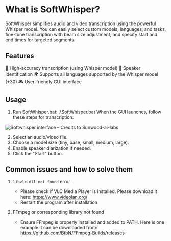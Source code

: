 # What is SoftWhisper?

SoftWhisper simplifies audio and video transcription using the powerful Whisper model. 
You can easily select custom models, languages, and tasks, fine-tune transcription with beam size adjustment, and specify start and end times for targeted segments.

## Features
🎯 High-accuracy transcription (using Whisper model)
👥 Speaker identification
🌍 Supports all languages supported by the Whisper model (+30)
🎮 User-friendly GUI interface

## Usage

1. Run SoftWhisper.bat:
.\SoftWhisper.bat
When the GUI launches, follow these steps for transcription:

![Softwhisper interface – Credits to Sunwood-ai-labs](https://github.com/user-attachments/assets/d28b227a-0ae3-4336-a655-abfbf35ef3e9)

2. Select an audio/video file.
3. Choose a model size (tiny, base, small, medium, large).
4. Enable speaker diarization if needed.
5. Click the "Start" button.

## Common issues and how to solve them
1. ```libvlc.dll not found``` error
    - Please check if VLC Media Player is installed. Please download it here: https://www.videolan.org/
    - Restart the program after installation
      
2. FFmpeg or corresponding library not found
   - Ensure FFmpeg is properly installed and added to PATH. Here is one example it can be downloaded from: https://github.com/BtbN/FFmpeg-Builds/releases
